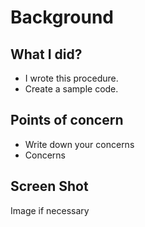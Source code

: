 # Background

## What I did?
- I wrote this procedure.
- Create a sample code.

## Points of concern
- Write down your concerns
- Concerns

## Screen Shot
Image if necessary